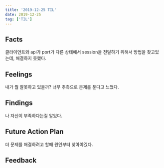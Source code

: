 ```yaml
---
title: '2019-12-25 TIL'
date: 2019-12-25
tag: ['TIL']
---
```


## Facts

클라이언트와 api가 port가 다른 상태에서 session을 전달하기 위해서 방법을 찾고있는데, 해결하지 못했다.

## Feelings

내가 뭘 잘못하고 있을까? 너무 추측으로 문제를 푼다고 느꼈다.

## Findings

나 자신이 부족하다는걸 알았다.

## Future Action Plan

더 문제를 해결하려고 할때 원인부터 찾아야겠다.

## Feedback
